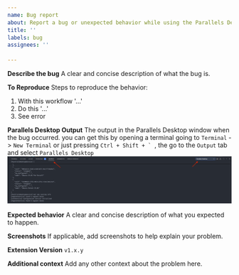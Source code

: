 ```yaml
---
name: Bug report
about: Report a bug or unexpected behavior while using the Parallels Desktop VS Code extension
title: ''
labels: bug
assignees: ''

---
```


**Describe the bug**
A clear and concise description of what the bug is.

**To Reproduce**
Steps to reproduce the behavior:

1. With this workflow '...'
2. Do this '...'
3. See error

**Parallels Desktop Output**
The output in the Parallels Desktop window when the bug occurred.
you can get this by opening a terminal going to ```Terminal``` -> ```New Terminal``` or just pressing ```Ctrl + Shift + ` ```, the go to the ```Output``` tab and select ```Parallels Desktop```
![get_logs](../../docs/get-logs.png)

**Expected behavior**
A clear and concise description of what you expected to happen.

**Screenshots**
If applicable, add screenshots to help explain your problem.

**Extension Version**
`v1.x.y`

**Additional context**
Add any other context about the problem here.
